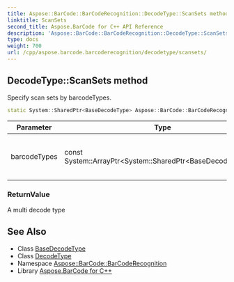 ```yaml
---
title: Aspose::BarCode::BarCodeRecognition::DecodeType::ScanSets method
linktitle: ScanSets
second_title: Aspose.BarCode for C++ API Reference
description: 'Aspose::BarCode::BarCodeRecognition::DecodeType::ScanSets method. Specify scan sets by barcodeTypes in C++.'
type: docs
weight: 700
url: /cpp/aspose.barcode.barcoderecognition/decodetype/scansets/
---
```

## DecodeType::ScanSets method


Specify scan sets by barcodeTypes.

```cpp
static System::SharedPtr<BaseDecodeType> Aspose::BarCode::BarCodeRecognition::DecodeType::ScanSets(const System::ArrayPtr<System::SharedPtr<BaseDecodeType>> &barcodeTypes)
```


| Parameter | Type | Description |
| --- | --- | --- |
| barcodeTypes | const System::ArrayPtr\<System::SharedPtr\<BaseDecodeType\>\>\& | Array of single and multy decode types |

### ReturnValue

A multi decode type

## See Also

* Class [BaseDecodeType](../../basedecodetype/)
* Class [DecodeType](../)
* Namespace [Aspose::BarCode::BarCodeRecognition](../../)
* Library [Aspose.BarCode for C++](../../../)
